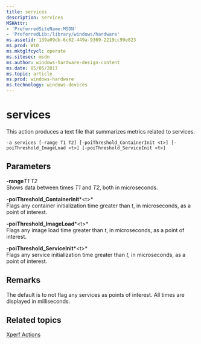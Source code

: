 ```yaml
---
title: services
description: services
MSHAttr:
- 'PreferredSiteName:MSDN'
- 'PreferredLib:/library/windows/hardware'
ms.assetid: 139a09db-6c62-449a-9369-2219cc99e823
ms.prod: W10
ms.mktglfcycl: operate
ms.sitesec: msdn
ms.author: windows-hardware-design-content
ms.date: 05/05/2017
ms.topic: article
ms.prod: windows-hardware
ms.technology: windows-devices
---
```


# services


This action produces a text file that summarizes metrics related to services.

``` syntax
-a services [-range T1 T2] [-poiThreshold_ContainerInit <t>] [-poiThreshold_ImageLoad <t>] [-poiThreshold_ServiceInit <t>]
```

## Parameters


<a href="" id="-ranget1-t2"></a>**-range***T1 T2*  
Shows data between times *T1* and *T2*, both in microseconds.

<a href="" id="-poithreshold-containerinit-t-"></a>**-poiThreshold\_ContainerInit***&lt;t&gt;*  
Flags any container initialization time greater than *t*, in microseconds, as a point of interest.

<a href="" id="-poithreshold-imageload-t-"></a>**-poiThreshold\_ImageLoad***&lt;t&gt;*  
Flags any image load time greater than *t*, in microseconds, as a point of interest.

<a href="" id="-poithreshold-serviceinit-t-"></a>**-poiThreshold\_ServiceInit***&lt;t&gt;*  
Flags any service initialization time greater than *t*, in microseconds, as a point of interest.

## Remarks


The default is to not flag any services as points of interest. All times are displayed in milliseconds.

## Related topics


[Xperf Actions](xperf-actions.md)

 

 







